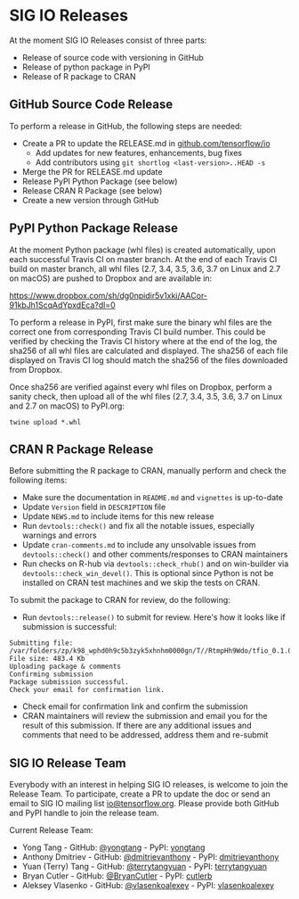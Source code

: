 # SIG IO Releases

At the moment SIG IO Releases consist of three parts:
- Release of source code with versioning in GitHub
- Release of python package in PyPI
- Release of R package to CRAN

## GitHub Source Code Release

To perform a release in GitHub, the following steps are needed:
- Create a PR to update the RELEASE.md in
  [github.com/tensorflow/io](https://github.com/tensorflow/io)
  * Add updates for new features, enhancements, bug fixes
  * Add contributors using `git shortlog <last-version>..HEAD -s`
- Merge the PR for RELEASE.md update
- Release PyPI Python Package (see below)
- Release CRAN R Package (see below)
- Create a new version through GitHub

## PyPI Python Package Release

At the moment Python package (whl files) is created automatically,
upon each successful Travis CI on master branch. At the end of
each Travis CI build on master branch, all whl files
(2.7, 3.4, 3.5, 3.6, 3.7 on Linux and 2.7 on macOS) are pushed to
Dropbox and are available in:

https://www.dropbox.com/sh/dg0npidir5v1xki/AACor-91kbJh1ScqAdYpxdEca?dl=0

To perform a release in PyPI, first make sure the binary whl files
are the correct one from corresponding Travis CI build number.
This could be verified by checking the Travis CI history where at
the end of the log, the sha256 of all whl files are calculated and displayed.
The sha256 of each file displayed on Travis CI log should match the sha256
of the files downloaded from Dropbox.

Once sha256 are verified against every whl files on Dropbox, perform
a sanity check, then upload all of the whl files
(2.7, 3.4, 3.5, 3.6, 3.7 on Linux and 2.7 on macOS) to PyPI.org:

```
twine upload *.whl
```

## CRAN R Package Release

Before submitting the R package to CRAN, manually perform and check the following items:
* Make sure the documentation in `README.md` and `vignettes` is up-to-date
* Update `Version` field in `DESCRIPTION` file
* Update `NEWS.md` to include items for this new release
* Run `devtools::check()` and fix all the notable issues, especially warnings and errors
* Update `cran-comments.md` to include any unsolvable issues from `devtools::check()` and
other comments/responses to CRAN maintainers
* Run checks on R-hub via `devtools::check_rhub()` and on win-builder via `devtools::check_win_devel()`. This is
optional since Python is not be installed on CRAN test machines and we skip the tests on
CRAN.

To submit the package to CRAN for review, do the following:
* Run `devtools::release()` to submit for review. Here's how it looks like if submission is successful:
```
Submitting file: /var/folders/zp/k98_wphd0h9c5b3zyk5xhnhm0000gn/T//RtmpHh9Wdo/tfio_0.1.0.tar.gz
File size: 483.4 Kb
Uploading package & comments
Confirming submission
Package submission successful.
Check your email for confirmation link.
```
* Check email for confirmation link and confirm the submission
* CRAN maintainers will review the submission and email you for the result of this submission.
If there are any additional issues and comments that need to be addressed, address them and re-submit

## SIG IO Release Team

Everybody with an interest in helping SIG IO releases, is welcome
to join the Release Team. To participate, create a PR to update
the doc or send an email to SIG IO mailing list
[io@tensorflow.org](https://groups.google.com/a/tensorflow.org/forum/#!forum/io).
Please provide both GitHub and PyPI handle to join the release team.

Current Release Team:
- Yong Tang - GitHub: [@yongtang](https://github.com/yongtang) - PyPI: [yongtang](https://pypi.org/user/yongtang)
- Anthony Dmitriev - GitHub: [@dmitrievanthony](https://github.com/dmitrievanthony) - PyPI: [dmitrievanthony](https://pypi.org/user/dmitrievanthony)
- Yuan (Terry) Tang - GitHub: [@terrytangyuan](https://github.com/terrytangyuan) - PyPI: [terrytangyuan](https://pypi.org/user/terrytangyuan)
- Bryan Cutler - GitHub: [@BryanCutler](https://github.com/BryanCutler) - PyPI: [cutlerb](https://pypi.org/user/cutlerb)
- Aleksey Vlasenko - GitHub: [@vlasenkoalexey](https://github.com/vlasenkoalexey) - PyPI: [vlasenkoalexey](https://pypi.org/user/vlasenkoalexey)
